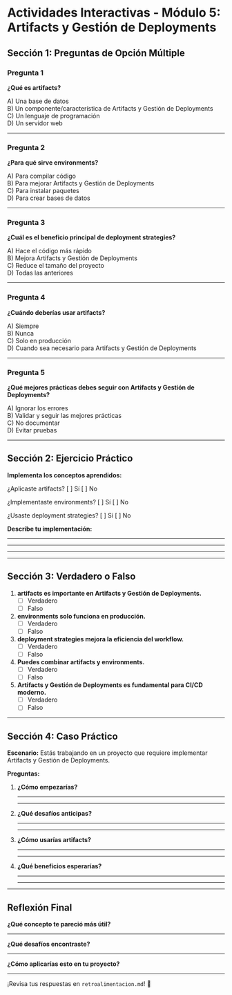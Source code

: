 # Actividades Interactivas - Módulo 5: Artifacts y Gestión de Deployments

## Sección 1: Preguntas de Opción Múltiple

### Pregunta 1
**¿Qué es artifacts?**

A) Una base de datos  
B) Un componente/característica de Artifacts y Gestión de Deployments  
C) Un lenguaje de programación  
D) Un servidor web

---

### Pregunta 2
**¿Para qué sirve environments?**

A) Para compilar código  
B) Para mejorar Artifacts y Gestión de Deployments  
C) Para instalar paquetes  
D) Para crear bases de datos

---

### Pregunta 3
**¿Cuál es el beneficio principal de deployment strategies?**

A) Hace el código más rápido  
B) Mejora Artifacts y Gestión de Deployments  
C) Reduce el tamaño del proyecto  
D) Todas las anteriores

---

### Pregunta 4
**¿Cuándo deberías usar artifacts?**

A) Siempre  
B) Nunca  
C) Solo en producción  
D) Cuando sea necesario para Artifacts y Gestión de Deployments

---

### Pregunta 5
**¿Qué mejores prácticas debes seguir con Artifacts y Gestión de Deployments?**

A) Ignorar los errores  
B) Validar y seguir las mejores prácticas  
C) No documentar  
D) Evitar pruebas

---

## Sección 2: Ejercicio Práctico

**Implementa los conceptos aprendidos:**

¿Aplicaste artifacts? [ ] Sí [ ] No

¿Implementaste environments? [ ] Sí [ ] No

¿Usaste deployment strategies? [ ] Sí [ ] No

**Describe tu implementación:**
_______________________________________________
_______________________________________________
_______________________________________________

---

## Sección 3: Verdadero o Falso

1. **artifacts es importante en Artifacts y Gestión de Deployments.**
   - [ ] Verdadero
   - [ ] Falso

2. **environments solo funciona en producción.**
   - [ ] Verdadero
   - [ ] Falso

3. **deployment strategies mejora la eficiencia del workflow.**
   - [ ] Verdadero
   - [ ] Falso

4. **Puedes combinar artifacts y environments.**
   - [ ] Verdadero
   - [ ] Falso

5. **Artifacts y Gestión de Deployments es fundamental para CI/CD moderno.**
   - [ ] Verdadero
   - [ ] Falso

---

## Sección 4: Caso Práctico

**Escenario:** Estás trabajando en un proyecto que requiere implementar Artifacts y Gestión de Deployments.

**Preguntas:**

1. **¿Cómo empezarías?**
   _______________________________________________
   _______________________________________________

2. **¿Qué desafíos anticipas?**
   _______________________________________________
   _______________________________________________

3. **¿Cómo usarías artifacts?**
   _______________________________________________
   _______________________________________________

4. **¿Qué beneficios esperarías?**
   _______________________________________________
   _______________________________________________

---

## Reflexión Final

**¿Qué concepto te pareció más útil?**
_______________________________________________

**¿Qué desafíos encontraste?**
_______________________________________________

**¿Cómo aplicarías esto en tu proyecto?**
_______________________________________________

¡Revisa tus respuestas en `retroalimentacion.md`! 🎉
